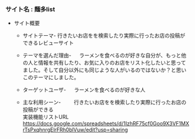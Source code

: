 ### サイト名  :  麺多list

- サイト概要
    - サイトテーマ-
       行きたいお店をを検索したり実際に行ったお店の投稿ができるレビューサイト

    - テーマを選んだ理由-
    　 ラーメンを食べるのが好きな自分が、もっと他の人と情報を共有したり、お気に入りのお店をリスト化したいと思ってました。そして自分以外にも同じような人がいるのではないか？と思いこのテーマにしました。
    　
    - ターゲットユーザ-
    　 ラーメンを食べるのが好きな人
    　
    - 主な利用シーン-
  　　   行きたいお店をを検索したり実際に行ったお店の投稿ができる
  　　   
  実装機能リストURL
  https://docs.google.com/spreadsheets/d/1IzhRF75cf0Goo9X3VF1MXrTsPxqhnrgElrFRh0blVuw/edit?usp=sharing